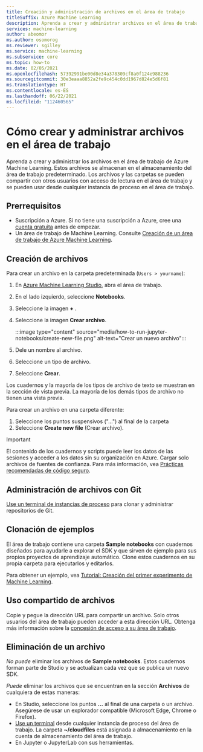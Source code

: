 ```yaml
---
title: Creación y administración de archivos en el área de trabajo
titleSuffix: Azure Machine Learning
description: Aprenda a crear y administrar archivos en el área de trabajo de Azure Machine Learning Studio.
services: machine-learning
author: abeomor
ms.author: osomorog
ms.reviewer: sgilley
ms.service: machine-learning
ms.subservice: core
ms.topic: how-to
ms.date: 02/05/2021
ms.openlocfilehash: 57392991be00d8e34a378309cf8a0f124e988236
ms.sourcegitcommit: 30e3eaaa8852a2fe9c454c0dd1967d824e5d6f81
ms.translationtype: HT
ms.contentlocale: es-ES
ms.lasthandoff: 06/22/2021
ms.locfileid: "112460565"
---
```

# <a name="how-to-create-and-manage-files-in-your-workspace"></a>Cómo crear y administrar archivos en el área de trabajo

Aprenda a crear y administrar los archivos en el área de trabajo de Azure Machine Learning.  Estos archivos se almacenan en el almacenamiento del área de trabajo predeterminado. Los archivos y las carpetas se pueden compartir con otros usuarios con acceso de lectura en el área de trabajo y se pueden usar desde cualquier instancia de proceso en el área de trabajo.

## <a name="prerequisites"></a>Prerrequisitos

* Suscripción a Azure. Si no tiene una suscripción a Azure, cree una [cuenta gratuita](https://azure.microsoft.com/free/) antes de empezar.
* Un área de trabajo de Machine Learning. Consulte [Creación de un área de trabajo de Azure Machine Learning](how-to-manage-workspace.md).

## <a name="create-files"></a><a name="create"></a> Creación de archivos

Para crear un archivo en la carpeta predeterminada (`Users > yourname`):

1. En [Azure Machine Learning Studio](https://ml.azure.com), abra el área de trabajo.
1. En el lado izquierdo, seleccione **Notebooks**.
1. Seleccione la imagen **+** .
1. Seleccione la imagen **Crear archivo**.

    :::image type="content" source="media/how-to-run-jupyter-notebooks/create-new-file.png" alt-text="Crear un nuevo archivo":::

1. Dele un nombre al archivo.
1. Seleccione un tipo de archivo.
1. Seleccione **Crear**.

Los cuadernos y la mayoría de los tipos de archivo de texto se muestran en la sección de vista previa.  La mayoría de los demás tipos de archivo no tienen una vista previa.

Para crear un archivo en una carpeta diferente:
1. Seleccione los puntos suspensivos ("...") al final de la carpeta
1. Seleccione **Create new file** (Crear archivo).

> [!IMPORTANT]
> El contenido de los cuadernos y scripts puede leer los datos de las sesiones y acceder a los datos sin su organización en Azure.  Cargar solo archivos de fuentes de confianza. Para más información, vea [Prácticas recomendadas de código seguro](concept-secure-code-best-practice.md#azure-ml-studio-notebooks).

## <a name="manage-files-with-git"></a>Administración de archivos con Git

[Use un terminal de instancias de proceso](how-to-access-terminal.md#git) para clonar y administrar repositorios de Git.

## <a name="clone-samples"></a>Clonación de ejemplos

El área de trabajo contiene una carpeta **Sample notebooks** con cuadernos diseñados para ayudarle a explorar el SDK y que sirven de ejemplo para sus propios proyectos de aprendizaje automático.   Clone estos cuadernos en su propia carpeta para ejecutarlos y editarlos.  

Para obtener un ejemplo, vea [Tutorial: Creación del primer experimento de Machine Learning](tutorial-train-models-with-aml.md#azure).

## <a name="share-files"></a>Uso compartido de archivos

Copie y pegue la dirección URL para compartir un archivo.  Solo otros usuarios del área de trabajo pueden acceder a esta dirección URL.  Obtenga más información sobre la [concesión de acceso a su área de trabajo](how-to-assign-roles.md).

## <a name="delete-a-file"></a>Eliminación de un archivo

*No puede* eliminar los archivos de **Sample notebooks**.  Estos cuadernos forman parte de Studio y se actualizan cada vez que se publica un nuevo SDK.  

*Puede* eliminar los archivos que se encuentran en la sección **Archivos** de cualquiera de estas maneras:

* En Studio, seleccione los puntos **...** al final de una carpeta o un archivo.  Asegúrese de usar un explorador compatible (Microsoft Edge, Chrome o Firefox).
* [Use un terminal](how-to-access-terminal.md) desde cualquier instancia de proceso del área de trabajo. La carpeta **~/cloudfiles** está asignada a almacenamiento en la cuenta de almacenamiento del área de trabajo.
* En Jupyter o JupyterLab con sus herramientas.
